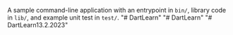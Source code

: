 A sample command-line application with an entrypoint in `bin/`, library code
in `lib/`, and example unit test in `test/`.
"# DartLearn" 
"# DartLearn" 
"# DartLearn13.2.2023" 
